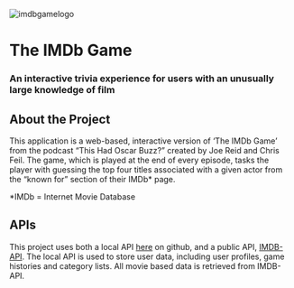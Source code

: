![imdbgamelogo](https://user-images.githubusercontent.com/83567165/185267201-851a0ae2-4092-46e4-9cc8-9a1a939b9a76.jpg)
# The IMDb Game
### An interactive trivia experience for users with an unusually large knowledge of film

## About the Project

This application is a web-based, interactive version of ‘The IMDb Game’ from the podcast “This Had Oscar Buzz?” created by Joe Reid and Chris Feil. The game, which is played at the end of every episode, tasks the player with guessing the top four titles associated with a given actor from the “known for” section of their IMDb* page.

*IMDb = Internet Movie Database

## APIs

This project uses both a local API [here](https://github.com/caleb-gore/The-IMDb-Game-API) on github, and a public API, [IMDB-API](https://imdb-api.com/).
The local API is used to store user data, including user profiles, game histories and category lists.  All movie based data is retrieved from IMDB-API. 


